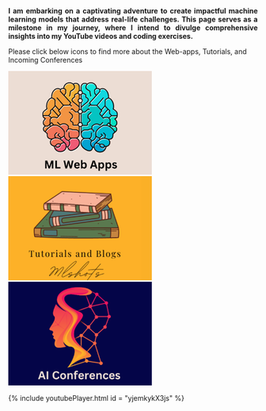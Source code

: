 <div style="text-align: justify;">
<strong> I am embarking on a captivating adventure to create impactful machine learning models that address real-life challenges. This page serves as a milestone in my journey, where I intend to divulge comprehensive insights into my YouTube videos and coding exercises.</strong>
</div>


Please click below icons to find more about the Web-apps, Tutorials, and Incoming Conferences

[<img alt="Image 1" width="290px" src="1.png" />](https://mlshots.live/Deep-Learning-Course/)
[<img alt="Image 2" width="290px" src="2.png" />](https://mlshots.live/Deep-Learning-Course/)
[<img alt="Image 3" width="290px" src="3.png" />](https://mlshots.live/Deep-Learning-Course/)




{% include youtubePlayer.html id = "yjemkykX3js" %}




